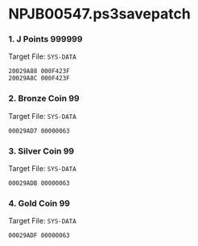 # NPJB00547.ps3savepatch

### 1. J Points 999999

Target File: `SYS-DATA`

```
20029A88 000F423F
20029A8C 000F423F
```

### 2. Bronze Coin 99

Target File: `SYS-DATA`

```
00029AD7 00000063
```

### 3. Silver Coin 99

Target File: `SYS-DATA`

```
00029ADB 00000063
```

### 4. Gold Coin 99

Target File: `SYS-DATA`

```
00029ADF 00000063
```

